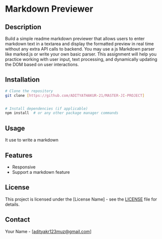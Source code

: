 # Markdown Previewer

## Description
Build a simple readme markdown previewer that allows users to enter markdown text in a textarea and display the formatted preview in real time without any extra API calls to backend. You may use a js Markdown parser like marked.js or write your own basic parser. This assignment will help you practice working with user input, text processing, and dynamically updating the DOM based on user interactions.

## Installation
```bash
# Clone the repository
git clone [https://github.com/ADITYATHAKUR-21/MASTER-JI-PROJECT]


# Install dependencies (if applicable)
npm install  # or any other package manager commands
```

## Usage
It use to write a markdown 

## Features
- Responsive
- Support a markdown feature




## License
This project is licensed under the [License Name] - see the [LICENSE](LICENSE) file for details.

## Contact
Your Name - [adityakr123muz@gmail.com]

